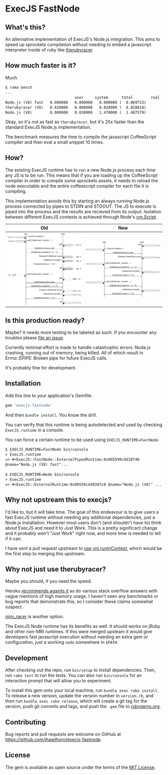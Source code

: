 # ExecJS FastNode

## What's this?

An alternative implementation of ExecJS's Node.js integration. This aims to speed up sprockets compilation without needing to embed a javascript interpreter inside of ruby like [therubyracer](cowboyd/therubyracer).

## How much faster is it?

Much.

```
$ rake bench
...
                               user     system      total        real
Node.js (V8) fast   0.000000   0.000000   0.000000 (  0.069723)
therubyracer (V8)   0.020000   0.000000   0.020000 (  0.018010)
Node.js (V8)        0.000000   0.010000   1.470000 (  1.487579)
```

Okay, so it's not as fast as `therubyracer`, but it's 20x faster than the standard ExecJS Node.js implementation.

The benchmark measures the time to compile the javascript CoffeeScript compiler and then eval a small snippet 10 times.

## How?

The existing ExecJS runtime has to run a new Node.js process each time any JS is to be run. This means that if you are loading up the CoffeeScript compiler in order to compile some sprockets assets, it needs to reload the node executable and the entire coffeescript compiler for each file it is compiling.

This implementation avoids this by starting an always running Node.js process connected by pipes to STDIN and STDOUT. The JS to execute is piped into the process and the results are recieved from its output. Isolation between different ExecJS contexts is achieved through Node's [vm.Script](https://nodejs.org/api/vm.html).

| Old | New |
| --- | --- |
| ![](docs/example_old.png) | ![](docs/example_new.png) |

## Is this production ready?

Maybe? It needs more testing to be labeled as such. If you encounter any troubles please [file an issue](https://github.com/jhawthorn/execjs-fastnode/issues/new).

Currently minimal effort is made to handle catastrophic errors: Node.js crashing, running out of memory, being killed. All of which result in Errno::EPIPE: Broken pipe for fufure ExecJS calls.

It's probably fine for development.

## Installation

Add this line to your application's Gemfile:

```ruby
gem 'execjs-fastnode'
```

And then `bundle install`. You know the drill.

You can verify that this runtime is being autodetected and used by checking `ExecJS.runtime` in a console.

You can force a certain runtime to be used using `EXECJS_RUNTIME=FastNode`

```
$ EXECJS_RUNTIME=FastNode bin/console
> ExecJS.runtime
=> #<ExecJS::FastNode::ExternalPipedRuntime:0x005599c0d38740 @name="Node.js (V8) fast"...

$ EXECJS_RUNTIME=Node bin/console
> ExecJS.runtime
=> #<ExecJS::ExternalRuntime:0x00559c440347c0 @name="Node.js (V8)" ...
```

## Why not upstream this to execjs?

I'd like to, but it will take time. The goal of this endeavour is to give users a fast ExecJS runtime without needing any additional dependencies, just a Node.js installation. However most users don't (and shouldn't have to) think about ExecJS and need it to Just Work. This is a pretty significant change and it probably won't "Just Work" right now, and more time is needed to tell if it can.

I have sent a pull request upstream to [use vm.runInContext](https://github.com/rails/execjs/pull/55), which would be the first step to merging this upstream.

## Why not just use therubyracer?

Maybe you should, if you need the speed.

Heroku [recommends againts it](https://devcenter.heroku.com/articles/rails-asset-pipeline#therubyracer) as do various stack overflow answers with vague mentions of high memory usage.
I haven't seen any benchmarks or bug reports that demonstrate this, so I consider these claims somewhat suspect.

[mini_racer](https://github.com/discourse/mini_racer) is another option.

The ExecJS Node runtime has its benefits as well. It should works on jRuby and other non-MRI runtimes.
If this were merged upsteam it would give developers fast javascript execution without needing an extra gem or configuration, just a working `node` somewhere in `$PATH`.

## Development

After checking out the repo, run `bin/setup` to install dependencies. Then, run `rake test` to run the tests. You can also run `bin/console` for an interactive prompt that will allow you to experiment.

To install this gem onto your local machine, run `bundle exec rake install`. To release a new version, update the version number in `version.rb`, and then run `bundle exec rake release`, which will create a git tag for the version, push git commits and tags, and push the `.gem` file to [rubygems.org](https://rubygems.org).

## Contributing

Bug reports and pull requests are welcome on GitHub at https://github.com/jhawthorn/execjs-fastnode.


## License

The gem is available as open source under the terms of the [MIT License](http://opensource.org/licenses/MIT).

